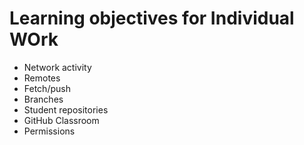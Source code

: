 # Learning objectives for Individual WOrk

* Network activity
* Remotes
* Fetch/push
* Branches
* Student repositories
* GitHub Classroom
* Permissions

